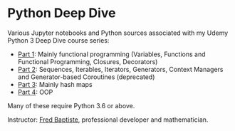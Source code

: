Python Deep Dive
================

Various Jupyter notebooks and Python sources associated with my Udemy Python 3 Deep Dive course series:

- [Part 1](https://www.udemy.com/course/python-3-deep-dive-part-1/?referralCode=E46B931C71EE01845062/): Mainly functional programming (Variables, Functions and Functional Programming, Closures, Decorators)
- [Part 2](https://www.udemy.com/course/python-3-deep-dive-part-2/?referralCode=3E7AFEF5174F04E5C8D4/): Sequences, Iterables, Iterators, Generators, Context Managers and Generator-based Coroutines (deprecated)
- [Part 3](https://www.udemy.com/course/python-3-deep-dive-part-3/?referralCode=C5B0D9AB965B9BF4C49F/): Mainly hash maps
- [Part 4](https://www.udemy.com/course/python-3-deep-dive-part-4/?referralCode=3BB758BE4C04FB983E6F/): OOP

Many of these require Python 3.6 or above.

Instructor: [Fred Baptiste](https://saxobank.udemy.com/user/fredbaptiste/), professional developer and mathematician.
